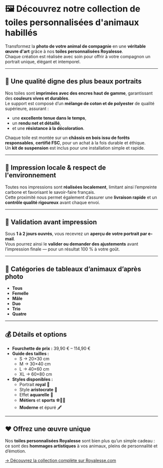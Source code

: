 # 🖼️ Découvrez notre collection de toiles personnalisées d'animaux habillés

Transformez la **photo de votre animal de compagnie** en une **véritable œuvre d'art** grâce à nos **toiles personnalisées Royalesse**.  
Chaque création est réalisée avec soin pour offrir à votre compagnon un portrait unique, élégant et intemporel.

---

## 🎨 Une qualité digne des plus beaux portraits

Nos toiles sont **imprimées avec des encres haut de gamme**, garantissant des **couleurs vives et durables**.  
Le support est composé d’un **mélange de coton et de polyester** de qualité supérieure, assurant :
- une **excellente tenue dans le temps**,  
- un **rendu net et détaillé**,  
- et une **résistance à la décoloration**.

Chaque toile est montée sur un **châssis en bois issu de forêts responsables**, **certifié FSC**, pour un achat à la fois durable et éthique.  
Un **kit de suspension** est inclus pour une installation simple et rapide.

---

## 🌿 Impression locale & respect de l'environnement

Toutes nos impressions sont **réalisées localement**, limitant ainsi l’empreinte carbone et favorisant le savoir-faire français.  
Cette proximité nous permet également d’assurer une **livraison rapide** et un **contrôle qualité rigoureux** avant chaque envoi.

---

## 💌 Validation avant impression

Sous **1 à 2 jours ouvrés**, vous recevrez un **aperçu de votre portrait par e-mail**.  
Vous pourrez ainsi le **valider ou demander des ajustements** avant l’impression finale — pour un résultat 100 % à votre goût.

---

## 🐾 Catégories de tableaux d’animaux d’après photo

- **Tous**
- **Femelle**
- **Mâle**
- **Duo**
- **Trio**
- **Quatre**

---

## 💰 Détails et options

- **Fourchette de prix :** 39,90 € – 114,90 €  
- **Guide des tailles :**
  - S → 20×30 cm  
  - M → 30×40 cm  
  - L → 40×60 cm  
  - XL → 60×80 cm  
- **Styles disponibles :**
  - Portrait **royal** 👑  
  - Style **aristocrate** 🎩  
  - Effet **aquarelle** 🎨  
  - **Métiers** et **sports** ⚽👩‍🍳  
  - **Moderne** et épuré 🖋️

---

## ❤️ Offrez une œuvre unique

Nos **toiles personnalisées Royalesse** sont bien plus qu’un simple cadeau :  
ce sont des **hommages artistiques** à vos animaux, pleins de personnalité et d’émotion.

[→ Découvrez la collection complète sur Royalesse.com]([https://royalesse.com/collections/toiles-animaux-personnalises])
